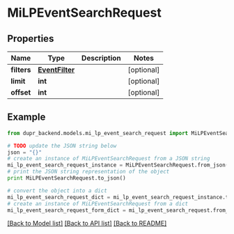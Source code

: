 # MiLPEventSearchRequest


## Properties
Name | Type | Description | Notes
------------ | ------------- | ------------- | -------------
**filters** | [**EventFilter**](EventFilter.md) |  | [optional] 
**limit** | **int** |  | [optional] 
**offset** | **int** |  | [optional] 

## Example

```python
from dupr_backend.models.mi_lp_event_search_request import MiLPEventSearchRequest

# TODO update the JSON string below
json = "{}"
# create an instance of MiLPEventSearchRequest from a JSON string
mi_lp_event_search_request_instance = MiLPEventSearchRequest.from_json(json)
# print the JSON string representation of the object
print MiLPEventSearchRequest.to_json()

# convert the object into a dict
mi_lp_event_search_request_dict = mi_lp_event_search_request_instance.to_dict()
# create an instance of MiLPEventSearchRequest from a dict
mi_lp_event_search_request_form_dict = mi_lp_event_search_request.from_dict(mi_lp_event_search_request_dict)
```
[[Back to Model list]](../README.md#documentation-for-models) [[Back to API list]](../README.md#documentation-for-api-endpoints) [[Back to README]](../README.md)


